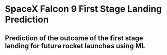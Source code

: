 # SpaceX Falcon 9 First Stage Landing Prediction

## Prediction of the outcome of the first stage  landing for future rocket launches using ML
